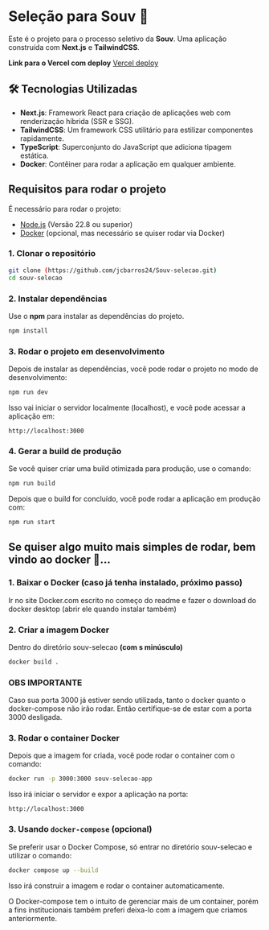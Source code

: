 
# Seleção para Souv 🚀

Este é o projeto para o processo seletivo da **Souv**. Uma aplicação construída com **Next.js** e **TailwindCSS**. 

**Link para o Vercel com deploy**
[Vercel deploy](https://souv-selecao.vercel.app/)


## 🛠️ Tecnologias Utilizadas

- **Next.js**: Framework React para criação de aplicações web com renderização híbrida (SSR e SSG).
- **TailwindCSS**: Um framework CSS utilitário para estilizar componentes rapidamente.
- **TypeScript**: Superconjunto do JavaScript que adiciona tipagem estática.
- **Docker**: Contêiner para rodar a aplicação em qualquer ambiente.


## Requisitos para rodar o projeto

É necessário para rodar o projeto: 

- [Node.js](https://nodejs.org/en/) (Versão 22.8 ou superior)
- [Docker](https://www.docker.com/) (opcional, mas necessário se quiser rodar via Docker)


### 1. Clonar o repositório

```bash
git clone (https://github.com/jcbarros24/Souv-selecao.git)
cd souv-selecao
```

### 2. Instalar dependências

Use o **npm** para instalar as dependências do projeto.

```bash
npm install
```

### 3. Rodar o projeto em desenvolvimento

Depois de instalar as dependências, você pode rodar o projeto no modo de desenvolvimento:

```bash
npm run dev
```

Isso vai iniciar o servidor localmente (localhost), e você pode acessar a aplicação em:

```
http://localhost:3000
```

### 4. Gerar a build de produção

Se você quiser criar uma build otimizada para produção, use o comando:

```bash
npm run build
```

Depois que o build for concluído, você pode rodar a aplicação em produção com:

```bash
npm run start
```

## Se quiser algo muito mais simples de rodar, bem vindo ao docker 🐳...


### 1. Baixar o Docker (caso já tenha instalado, próximo passo)

Ir no site Docker.com escrito no começo do readme e fazer o download do docker desktop (abrir ele quando instalar também)

### 2. Criar a imagem Docker

Dentro do diretório souv-selecao **(com s minúsculo)**

```bash
docker build .
```

### OBS IMPORTANTE
Caso sua porta 3000 já estiver sendo utilizada, tanto o docker quanto o docker-compose não irão rodar. Então certifique-se
de estar com a porta 3000 desligada.


### 3. Rodar o container Docker 

Depois que a imagem for criada, você pode rodar o container com o comando:


```bash
docker run -p 3000:3000 souv-selecao-app
```

Isso irá iniciar o servidor e expor a aplicação na porta:

```
http://localhost:3000
```


### 3. Usando `docker-compose` (opcional)

Se preferir usar o Docker Compose, só entrar no diretório souv-selecao e utilizar o comando:

```bash
docker compose up --build
```

Isso irá construir a imagem e rodar o container automaticamente.

O Docker-compose tem o intuito de gerenciar mais de um container, porém a fins institucionais também preferi deixa-lo 
com a imagem que criamos anteriormente.




